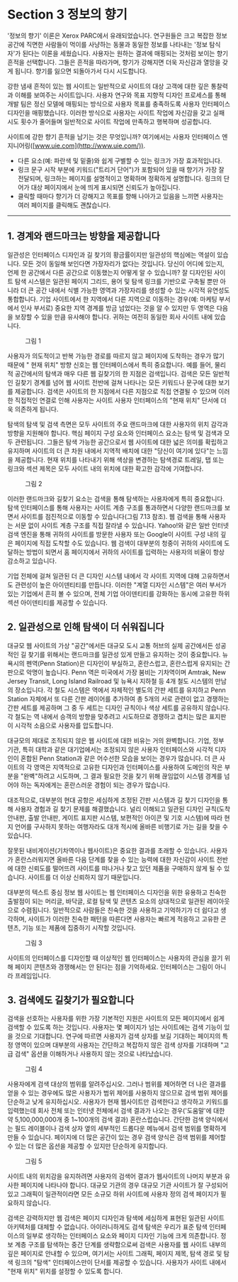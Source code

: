 # Section 3 정보의 향기

'정보의 향기' 이론은 Xerox PARC에서 유래되었습니다. 연구원들은 크고 복잡한 정보 공간에 직면한 사람들이 먹이를 사냥하는 동물과 동일한 정보를 나타내는 '정보 탐식자'가 된다는 이론을 세웠습니다. 사용자는 원하는 결과에 매핑되는 것처럼 보이는 향기 흔적을 선택합니다. 그들은 흔적을 따라가며, 향기가 강해지면 더욱 자신감과 열망을 갖게 됩니다. 향기를 잃으면 되돌아가서 다시 시도합니다.

강한 냄새 흔적이 있는 웹 사이트는 일반적으로 사이트의 대상 고객에 대한 깊은 통찰력과 이해를 보여주는 사이트입니다. 사용자 연구와 목표 지향적 디자인 프로세스를 통해 개발 팀은 정신 모델에 매핑되는 방식으로 사용자 목표를 충족하도록 사용자 인터페이스 디자인을 매핑했습니다. 이러한 방식으로 사용자는 사이트 작업에 자신감을 갖고 실패 시도 횟수가 줄어들며 일반적으로 사이트 작업에 만족하고 행복하며 성공합니다.

사이트에 강한 향기 흔적을 남기는 것은 무엇입니까? 여기에서는 사용자 인터페이스 엔지니어링([www.uie.com](http://www.uie.com/)).

- 다른 요소(예: 파란색 및 밑줄)와 쉽게 구별할 수 있는 링크가 가장 효과적입니다.
- 링크 문구 시작 부분에 키워드("트리거 단어")가 포함되어 있을 때 향기가 가장 잘 전달되며, 링크하는 페이지를 설명적이고 명확하며 정확하게 설명합니다. 링크의 단어가 대상 페이지에서 눈에 띄게 표시되면 신뢰도가 높아집니다.
- 클릭할 때마다 향기가 더 강해지고 목표를 향해 나아가고 있음을 느끼면 사용자는 여러 페이지를 클릭해도 괜찮습니다.

---

## 1. 경계와 랜드마크는 방향을 제공합니다

일관성은 인터페이스 디자인과 길 찾기의 황금률이지만 일관성의 핵심에는 역설이 있습니다. 모든 것이 동일해 보인다면 가장자리가 없다는 것입니다. 당신이 어디에 있는지, 언제 한 공간에서 다른 공간으로 이동했는지 어떻게 알 수 있습니까? 잘 디자인된 사이트 탐색 시스템은 일관된 페이지 그리드, 용어 및 탐색 링크를 기반으로 구축될 뿐만 아니라 더 큰 공간 내에서 식별 가능한 영역과 가장자리를 생성할 수 있는 시각적 유연성도 통합합니다. 기업 사이트에서 한 지역에서 다른 지역으로 이동하는 경우(예: 마케팅 부서에서 인사 부서로) 중요한 지역 경계를 방금 넘었다는 것을 알 수 있지만 두 영역은 다음을 보장할 수 있을 만큼 유사해야 합니다. 귀하는 여전히 동일한 회사 사이트 내에 있습니다.

<figure>
  <img id="figure1" alt="" src="/images/part/7/8.png">
  <figcaption>
    그림 1
  </figcaption>
</figure>

사용자가 의도적이고 반복 가능한 경로를 따르지 않고 페이지에 도착하는 경우가 많기 때문에 " 현재 위치" 방향 신호는 웹 인터페이스에서 특히 중요합니다. 예를 들어, 물리적 공간에서의 탐색과 매우 다른 웹 길찾기의 한 지점은 검색입니다. 검색은 모든 일반적인 길찾기 경계를 넘어 웹 사이트 전반에 걸쳐 나타나는 모든 키워드나 문구에 대한 보기를 제공합니다. 검색은 사이트의 한 지점에서 다른 지점으로 직접 연결될 수 있으며 이러한 직접적인 연결로 인해 사용자는 사이트 사용자 인터페이스의 "현재 위치" 단서에 더욱 의존하게 됩니다.

탐색의 탐색 및 검색 측면은 모두 사이트의 주요 랜드마크에 대한 사용자의 위치 감각과 방향을 지원해야 합니다. 핵심 페이지 구성 요소와 인터페이스 요소는 탐색 및 검색과 모두 관련됩니다. 그들은 탐색 가능한 공간으로서 웹 사이트에 대한 넓은 의미를 확립하고 유지하며 사이트의 더 큰 차원 내에서 지역적 배치에 대한 "당신이 여기에 있다"는 느낌을 제공합니다. 현재 위치를 나타내기 위해 색상을 변경하는 탐색경로 트레일, 탭 또는 링크와 섹션 제목은 모두 사이트 내의 위치에 대한 확고한 감각에 기여합니다.

<figure>
  <img id="figure2" alt="" src="/images/part/7/9.png">
  <figcaption>
    그림 2
  </figcaption>
</figure>

이러한 랜드마크와 길찾기 요소는 검색을 통해 탐색하는 사용자에게 특히 중요합니다. 탐색 인터페이스를 통해 사용자는 사이트 계층 구조를 통과하면서 다양한 랜드마크를 보면서 사이트를 점진적으로 이동할 수 있습니다(그림 7.13 참조). 웹 검색을 통해 사용자는 서문 없이 사이트 계층 구조를 직접 잘라낼 수 있습니다. Yahoo!와 같은 일반 인터넷 검색 엔진을 통해 귀하의 사이트를 방문한 사용자 또는 Google이 사이트 구성 내의 깊은 페이지에 직접 도착할 수도 있습니다. 웹 검색이 대부분의 청중이 귀하의 사이트에 도달하는 방법이 되면서 홈 페이지에서 귀하의 사이트를 입력하는 사용자의 비율이 항상 감소하고 있습니다.

기업 전체에 걸쳐 일관된 더 큰 디자인 시스템 내에서 각 사이트 지역에 대해 고유하면서도 관련성이 높은 아이덴티티를 만듭니다. 이러한 "계열 디자인 시스템"은 여러 부서가 있는 기업에서 흔히 볼 수 있으며, 전체 기업 아이덴티티를 강화하는 동시에 고유한 하위 섹션 아이덴티티를 제공할 수 있습니다.

## 2. 일관성으로 인해 탐색이 더 쉬워집니다

대규모 웹 사이트의 가상 "공간"에서든 대규모 도시 교통 허브의 실제 공간에서든 성공적인 길 찾기를 위해서는 랜드마크를 일관성 있게 만들고 유지하는 것이 중요합니다. 뉴욕시의 펜역(Penn Station)은 디자인이 부실하고, 혼란스럽고, 혼란스럽게 유지되는 간판으로 악명이 높습니다. Penn 역은 미국에서 가장 붐비는 기차역이며 Amtrak, New Jersey Transit, Long Island Railroad 및 뉴욕시 지하철 등 4개 철도 시스템의 만남의 장소입니다. 각 철도 시스템은 역에서 자체적인 별도의 간판 세트를 유지하고 Penn Station 자체에서 또 다른 간판 레이어를 추가하여 총 5개의 서로 관련이 없고 경쟁하는 간판 세트를 제공하며 그 중 두 세트는 디자인 규칙이나 색상 세트를 공유하지 않습니다. 각 철도는 역 내에서 승객의 방향을 맞추려고 시도하므로 경쟁하고 겹치는 많은 표지판이 시각적 소음으로 사용자를 압도합니다.

대규모의 제대로 조직되지 않은 웹 사이트에 대한 비유는 거의 완벽합니다. 기업, 정부 기관, 특히 대학과 같은 대기업에서는 조정되지 않은 사용자 인터페이스와 시각적 디자인이 혼합된 Penn Station과 같은 어수선한 모습을 보이는 경우가 많습니다. 더 큰 사이트의 각 영역은 지역적으로 고유한 디자인과 인터페이스를 사용하여 도메인의 작은 부분을 "완벽"하려고 시도하며, 그 결과 필요한 것을 찾기 위해 끊임없이 시스템 경계를 넘어야 하는 독자에게는 혼란스러운 경험이 되는 경우가 많습니다.

대조적으로, 대부분의 현대 공항은 세심하게 조정된 간판 시스템과 길 찾기 디자인을 통해 사용자 경험과 길 찾기 문제를 해결했습니다. 널리 이해되고 일관된 디자인 규칙(도착 안내판, 출발 안내판, 게이트 표지판 시스템, 보편적인 아이콘 및 기호 시스템)에 따라 현지 언어를 구사하지 못하는 여행자라도 대개 적시에 올바른 비행기로 가는 길을 찾을 수 있습니다.

잘못된 내비게이션(기차역이나 웹사이트)은 중요한 결과를 초래할 수 있습니다. 사용자가 혼란스러워지면 올바른 다음 단계를 찾을 수 있는 능력에 대한 자신감이 사이트 전반에 대한 신뢰도를 떨어뜨려 사이트를 떠나거나 찾고 있던 제품을 구매하지 않게 될 수 있습니다. 사이트를 더 이상 신뢰하지 않기 때문입니다.

대부분의 텍스트 중심 정보 웹 사이트는 웹 인터페이스 디자인을 위한 유용하고 친숙한 출발점이 되는 머리글, 바닥글, 로컬 탐색 및 콘텐츠 요소의 상대적으로 일관된 레이아웃으로 수렴됩니다. 일반적으로 사람들은 친숙한 것을 사용하고 기억하기가 더 쉽다고 생각하며, 사이트가 이러한 친숙한 패턴을 따른다면 사용자는 빠르게 적응하고 고유한 콘텐츠, 기능 또는 제품에 집중하기 시작할 것입니다.

<figure>
  <img id="figure3" alt="" src="/images/part/7/11.png">
  <figcaption>
    그림 3
  </figcaption>
</figure>

사이트의 인터페이스를 디자인할 때 이상적인 웹 인터페이스는 사용자의 관심을 끌기 위해 페이지 콘텐츠와 경쟁해서는 안 된다는 점을 기억하세요. 인터페이스는 그림이 아니라 프레임입니다.

## 3. 검색에도 길찾기가 필요합니다

검색을 선호하는 사용자를 위한 가장 기본적인 지원은 사이트의 모든 페이지에서 쉽게 검색할 수 있도록 하는 것입니다. 사용자는 몇 페이지가 넘는 사이트에는 검색 기능이 있을 것으로 기대합니다. 연구에 따르면 사용자가 검색 상자를 보길 기대하는 페이지의 특정 영역이 있으며 대부분의 사용자는 간단하고 복잡하지 않은 검색 상자를 기대하며 "고급 검색" 옵션을 이해하거나 사용하지 않는 것으로 나타났습니다.

<figure>
  <img id="figure4" alt="" src="/images/part/7/12.png">
  <figcaption>
    그림 4
  </figcaption>
</figure>

사용자에게 검색 대상의 범위를 알려주십시오. 그러나 범위를 제어하면 더 나은 결과를 얻을 수 있는 경우에도 많은 사용자가 범위 제어를 사용하지 않으므로 검색 범위 제어를 단순하고 낮게 유지하십시오. 사용자가 현재 웹사이트만 검색한다고 생각하고 키워드를 입력했는데 회사 전체 또는 인터넷 전체에서 검색 결과가 나오는 경우('도움말'에 대한 약 5,100,000,000개 중 1~100개의 검색 결과) 혼란스럽습니다. 간단한 검색 양식에서는 필드 레이블이나 검색 상자 옆의 세부적인 드롭다운 메뉴에서 검색 범위를 명확하게 만들 수 있습니다. 페이지에 더 많은 공간이 있는 경우 검색 양식은 검색 범위를 제어할 수 있는 더 많은 옵션을 제공할 수 있지만 단순하게 유지합니다.

<figure>
  <img id="figure5" alt="" src="/images/part/7/13.png">
  <figcaption>
    그림 5
  </figcaption>
</figure>

사이트 내의 위치감을 유지하려면 사용자의 검색어 결과가 웹사이트의 나머지 부분과 유사한 페이지에 나타나야 합니다. 대규모 기관의 경우 대규모 기관 사이트가 잘 구성되어 있고 그래픽이 일관적이라면 모든 소규모 하위 사이트에 사용자 정의 검색 페이지가 필요하지 않습니다.

검색은 강력하지만 웹 검색은 페이지 디자인과 탐색에 세심하게 표현된 일관된 사이트 아키텍처를 대체할 수 없습니다. 아이러니하게도 검색 탐색은 우리가 표준 탐색 인터페이스의 일부로 생각하는 인터페이스 요소와 페이지 디자인 기능에 크게 의존합니다. 정보 계층 구조를 탐색하는 중간 단계를 생략함으로써 검색은 사용자를 웹 사이트 내부의 깊은 페이지로 안내할 수 있으며, 여기서는 사이트 그래픽, 페이지 제목, 탐색 경로 및 탐색 링크의 "탐색" 인터페이스만이 단서를 제공할 수 있습니다. 사용자가 사이트 내에서 "현재 위치" 위치를 설정할 수 있도록 합니다.
